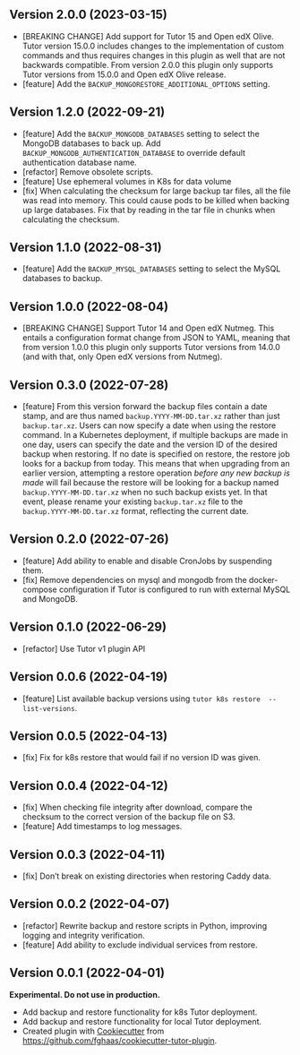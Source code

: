 ## Version 2.0.0 (2023-03-15)

* [BREAKING CHANGE] Add support for Tutor 15 and Open edX Olive.
  Tutor version 15.0.0 includes changes to the implementation of
  custom commands and thus requires changes in this plugin as well
  that are not backwards compatible.
  From version 2.0.0 this plugin only supports Tutor versions
  from 15.0.0 and Open edX Olive release.
* [feature] Add the `BACKUP_MONGORESTORE_ADDITIONAL_OPTIONS` setting.

## Version 1.2.0 (2022-09-21)

* [feature] Add the `BACKUP_MONGODB_DATABASES` setting to select the 
MongoDB databases to back up. 
Add `BACKUP_MONGODB_AUTHENTICATION_DATABASE` to override default 
authentication database name.
* [refactor] Remove obsolete scripts.
* [feature] Use ephemeral volumes in K8s for data volume
* [fix] When calculating the checksum for large backup tar files, all the file
was read into memory. This could cause pods to be killed when backing
up large databases. Fix that by reading in the tar file in chunks when
calculating the checksum.

## Version 1.1.0 (2022-08-31)

* [feature] Add the `BACKUP_MYSQL_DATABASES` setting to select the MySQL 
databases to backup.

## Version 1.0.0 (2022-08-04)

* [BREAKING CHANGE] Support Tutor 14 and Open edX Nutmeg. This entails
  a configuration format change from JSON to YAML, meaning that from
  version 1.0.0 this plugin only supports Tutor versions from 14.0.0
  (and with that, only Open edX versions from Nutmeg).

## Version 0.3.0 (2022-07-28)

* [feature] From this version forward the backup files contain a date
  stamp, and are thus named `backup.YYYY-MM-DD.tar.xz` rather than
  just `backup.tar.xz`. Users can now specify a date when using the
  restore command. In a Kubernetes deployment, if multiple backups are
  made in one day, users can specify the date and the version ID of
  the desired backup when restoring. If no date is specified on
  restore, the restore job looks for a backup from today. This means
  that when upgrading from an earlier version, attempting a restore
  operation *before any new backup is made* will fail because the
  restore will be looking for a backup named
  `backup.YYYY-MM-DD.tar.xz` when no such backup exists yet. In that
  event, please rename your existing `backup.tar.xz` file to the
  `backup.YYYY-MM-DD.tar.xz` format, reflecting the current date.

## Version 0.2.0 (2022-07-26)

* [feature] Add ability to enable and disable CronJobs by suspending them.
* [fix] Remove dependencies on mysql and mongodb from the
  docker-compose configuration if Tutor is configured to run with
  external MySQL and MongoDB.

## Version 0.1.0 (2022-06-29)

* [refactor] Use Tutor v1 plugin API

## Version 0.0.6 (2022-04-19)

* [feature] List available backup versions using `tutor k8s restore 
  --list-versions`.

## Version 0.0.5 (2022-04-13)

* [fix] Fix for k8s restore that would fail if no version ID was given.

## Version 0.0.4 (2022-04-12)

* [fix] When checking file integrity after download, compare the checksum to 
  the correct version of the backup file on S3.
* [feature] Add timestamps to log messages.

## Version 0.0.3 (2022-04-11)

* [fix] Don’t break on existing directories when restoring Caddy data.

## Version 0.0.2 (2022-04-07)

* [refactor] Rewrite backup and restore scripts in Python, improving
  logging and integrity verification.
* [feature] Add ability to exclude individual services from restore.

## Version 0.0.1 (2022-04-01)

**Experimental. Do not use in production.**

* Add backup and restore functionality for k8s Tutor deployment.
* Add backup and restore functionality for local Tutor deployment.
* Created plugin with
  [Cookiecutter](https://cookiecutter.readthedocs.io/) 
  from https://github.com/fghaas/cookiecutter-tutor-plugin.
